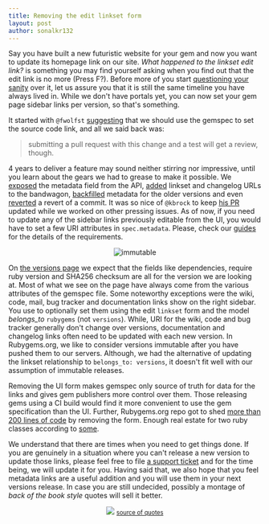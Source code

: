 ```yaml
---
title: Removing the edit linkset form
layout: post
author: sonalkr132
---
```

Say you have built a new futuristic website for your gem and now you want to update its homepage link on our site. *What happened to the linkset edit link?* is something you may find yourself asking when you find out that the edit link is no more (Press F?). Before more of you start [questioning your sanity](https://github.com/rubygems/rubygems.org/issues/1899#issue-406110693) over it, let us assure you that it is still the same timeline you have always lived in. While we don't have portals yet, you can now set your gem page sidebar links per version, so that's something.

It started with `@fwolfst` [suggesting](https://github.com/rubygems/rubygems/issues/1007) that we should use the gemspec to set the source code link, and all we said back was:
> submitting a pull request with this change and a test will get a review, though.

4 years to deliver a feature may sound neither stirring nor impressive, until you learn about the gears we had to grease to make it possible. We [exposed](https://github.com/rubygems/rubygems.org/pull/858) the metadata field from the API, [added](https://github.com/rubygems/rubygems.org/issues/718#issuecomment-69181157) linkset and changelog URLs to the bandwagon, [backfilled](https://github.com/rubygems/rubygems.org/pull/895) metadata for the older versions and even [reverted](https://github.com/rubygems/rubygems.org/commit/a72bc3b6506ffbdb5aeb1ec3f23d88c69ce05851) a revert of a commit. It was so nice of `@kbrock` to keep [his PR](https://github.com/rubygems/rubygems.org/pull/1234) updated while we worked on other pressing issues. As of now, if you need to update any of the sidebar links previously editable from the UI, you would have to set a few URI attributes in `spec.metadata`. Please, check our [guides](https://guides.rubygems.org/specification-reference/#metadata) for the details of the requirements.
<p align="center"> <img src="https://gist.github.com/sonalkr132/8608c421ae1cf79623567a05a3bffaf0/raw/40105759f41b8ed4b8173d2e5537633ec50a3cad/immutable-awesomeness-by-john-willis-and-josh-corman-3-638.jpg" alt="immutable"> </p>

On [the versions page](https://rubygems.org/gems/rake/versions/12.3.1) we expect that the fields like dependencies, require ruby version and SHA256 checksum are all for the version we are looking at. Most of what we see on the page have always come from the various attributes of the gemspec file. Some noteworthy exceptions were the wiki, code, mail, bug tracker and documentation links show on the right sidebar. You use to optionally set them using the edit `linkset` form and the model *belongs_to* `rubygems` (not `versions`). While, URI for the wiki, code and bug tracker generally don't change over versions, documentation and changelog links often need to be updated with each new version. In Rubygems.org, we like to consider versions immutable after you have pushed them to our servers. Although, we had the alternative of updating the linkset relationship to `belongs_to: versions`, it doesn't fit well with our assumption of immutable releases.

Removing the UI form makes gemspec only source of truth for data for the links and gives gem publishers more control over them. Those releasing gems using a CI build would find it more convenient to use the gem specification than the UI. Further, Rubygems.org repo got to shed [more than 200 lines of code](https://github.com/rubygems/rubygems.org/pull/1815) by removing the form. Enough real estate for two ruby classes according to [some](https://youtu.be/npOGOmkxuio?t=495).

We understand that there are times when you need to get things done. If you are genuinely in a situation where you can't release a new version to update those links, please feel free to file [a support ticket](https://help.rubygems.org/discussion/new) and for the time being, we will update it for you. Having said that, we also hope that you feel metadata links are a useful addition and you will use them in your next versions release. In case you are still undecided, possibly a montage of *back of the book style* quotes will sell it better.
<br/>

<p align="center">
  <img src="https://gist.github.com/sonalkr132/8608c421ae1cf79623567a05a3bffaf0/raw/7be7798e5e4d2aee99b08a3eaf9268bd98ea20c4/metadata-quotes.gif"/>
  <small><a href="https://gist.github.com/sonalkr132/8608c421ae1cf79623567a05a3bffaf0#file-quote-links-md">source of quotes</a></small>
</p>
